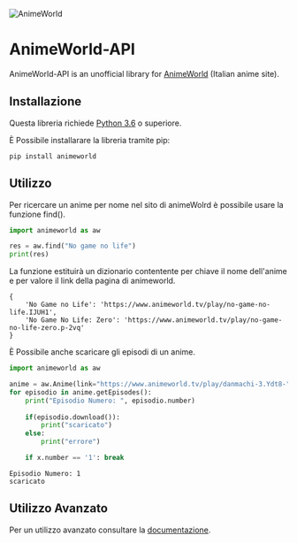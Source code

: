 ![AnimeWorld](/documentation/img/AWGIFLOGO2.gif)
# AnimeWorld-API
AnimeWorld-API is an unofficial library for [AnimeWorld](https://www.animeworld.tv/) (Italian anime site).

## Installazione
Questa libreria richiede [Python 3.6](https://www.python.org/) o superiore.

È Possibile installarare la libreria tramite pip:
```shell script
pip install animeworld
```

## Utilizzo
Per ricercare un anime per nome nel sito di animeWolrd è possibile usare la funzione find().
```python
import animeworld as aw

res = aw.find("No game no life")
print(res)
```
La funzione estituirà un dizionario contentente per chiave il nome dell'anime e per valore il link della pagina di animeworld.
```
{
    'No Game no Life': 'https://www.animeworld.tv/play/no-game-no-life.IJUH1',
    'No Game No Life: Zero': 'https://www.animeworld.tv/play/no-game-no-life-zero.p-2vq'
}
```
È Possibile anche scaricare gli episodi di un anime.
```python
import animeworld as aw

anime = aw.Anime(link="https://www.animeworld.tv/play/danmachi-3.Ydt8-")
for episodio in anime.getEpisodes():
    print("Episodio Numero: ", episodio.number)
        
    if(episodio.download()):
        print("scaricato")
    else:
        print("errore")

    if x.number == '1': break
```
```
Episodio Numero: 1
scaricato
```

## Utilizzo Avanzato
Per un utilizzo avanzato consultare la [documentazione](../../wiki).
